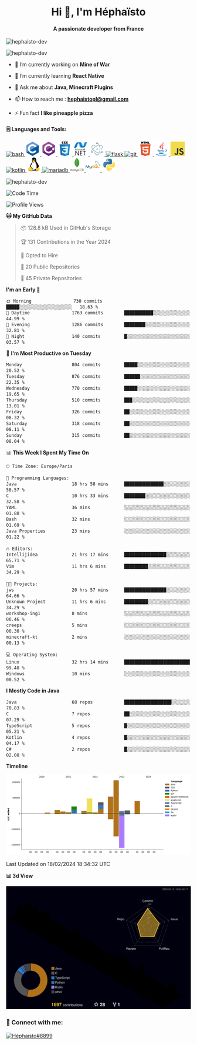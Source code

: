 <h1 align="center">Hi 👋, I'm Héphaïsto</h1>
<h4 align="center">A passionate developer from France</h4>

<p align="left"> <img src="https://komarev.com/ghpvc/?username=hephaisto-dev&label=Profile%20views&color=0e75b6&style=flat" alt="hephaisto-dev" /> </p>

<img src="https://github-profile-trophy.vercel.app/?username=hephaisto-dev&no-bg=true&theme=algolia&no-frame=true&row=1" alt="hephaisto-dev" />

- 🔭 I’m currently working on **Mine of War**

- 🌱 I’m currently learning **React Native**

- 💬 Ask me about **Java, Minecraft Plugins**

- 📫 How to reach me : **hephaistopl@gmail.com**

- ⚡ Fun fact **I like pineapple pizza**

<h4 align="left">🗒️ Languages and Tools:</h4>
<p align="left"> <a href="https://www.gnu.org/software/bash/" target="_blank" rel="noreferrer"> <img src="https://www.vectorlogo.zone/logos/gnu_bash/gnu_bash-icon.svg" alt="bash" width="40" height="40"/> </a> <a href="https://www.cprogramming.com/" target="_blank" rel="noreferrer"> <img src="https://raw.githubusercontent.com/devicons/devicon/master/icons/c/c-original.svg" alt="c" width="40" height="40"/> </a> <a href="https://www.w3schools.com/cs/" target="_blank" rel="noreferrer"> <img src="https://raw.githubusercontent.com/devicons/devicon/master/icons/csharp/csharp-original.svg" alt="csharp" width="40" height="40"/> </a> <a href="https://www.w3schools.com/css/" target="_blank" rel="noreferrer"> <img src="https://raw.githubusercontent.com/devicons/devicon/master/icons/css3/css3-original-wordmark.svg" alt="css3" width="40" height="40"/> </a> <a href="https://dotnet.microsoft.com/" target="_blank" rel="noreferrer"> <img src="https://raw.githubusercontent.com/devicons/devicon/master/icons/dot-net/dot-net-original-wordmark.svg" alt="dotnet" width="40" height="40"/> </a> <a href="https://www.electronjs.org" target="_blank" rel="noreferrer"> <img src="https://raw.githubusercontent.com/devicons/devicon/master/icons/electron/electron-original.svg" alt="electron" width="40" height="40"/> </a> <a href="https://flask.palletsprojects.com/" target="_blank" rel="noreferrer"> <img src="https://www.vectorlogo.zone/logos/pocoo_flask/pocoo_flask-icon.svg" alt="flask" width="40" height="40"/> </a> <a href="https://git-scm.com/" target="_blank" rel="noreferrer"> <img src="https://www.vectorlogo.zone/logos/git-scm/git-scm-icon.svg" alt="git" width="40" height="40"/> </a> <a href="https://www.w3.org/html/" target="_blank" rel="noreferrer"> <img src="https://raw.githubusercontent.com/devicons/devicon/master/icons/html5/html5-original-wordmark.svg" alt="html5" width="40" height="40"/> </a> <a href="https://www.java.com" target="_blank" rel="noreferrer"> <img src="https://raw.githubusercontent.com/devicons/devicon/master/icons/java/java-original.svg" alt="java" width="40" height="40"/> </a> <a href="https://developer.mozilla.org/en-US/docs/Web/JavaScript" target="_blank" rel="noreferrer"> <img src="https://raw.githubusercontent.com/devicons/devicon/master/icons/javascript/javascript-original.svg" alt="javascript" width="40" height="40"/> </a> <a href="https://kotlinlang.org" target="_blank" rel="noreferrer"> <img src="https://www.vectorlogo.zone/logos/kotlinlang/kotlinlang-icon.svg" alt="kotlin" width="40" height="40"/> </a> <a href="https://www.linux.org/" target="_blank" rel="noreferrer"> <img src="https://raw.githubusercontent.com/devicons/devicon/master/icons/linux/linux-original.svg" alt="linux" width="40" height="40"/> </a> <a href="https://mariadb.org/" target="_blank" rel="noreferrer"> <img src="https://www.vectorlogo.zone/logos/mariadb/mariadb-icon.svg" alt="mariadb" width="40" height="40"/> </a> <a href="https://www.mongodb.com/" target="_blank" rel="noreferrer"> <img src="https://raw.githubusercontent.com/devicons/devicon/master/icons/mongodb/mongodb-original-wordmark.svg" alt="mongodb" width="40" height="40"/> </a> <a href="https://www.mysql.com/" target="_blank" rel="noreferrer"> <img src="https://raw.githubusercontent.com/devicons/devicon/master/icons/mysql/mysql-original-wordmark.svg" alt="mysql" width="40" height="40"/> </a> <a href="https://www.python.org" target="_blank" rel="noreferrer"> <img src="https://raw.githubusercontent.com/devicons/devicon/master/icons/python/python-original.svg" alt="python" width="40" height="40"/> </a> </p>


<p><img align="center" src="https://github-readme-streak-stats.herokuapp.com/?user=hephaisto-dev&theme=transparent" alt="hephaisto-dev" /></p>

<!--START_SECTION:waka-->
![Code Time](http://img.shields.io/badge/Code%20Time-583%20hrs%2037%20mins-blue)

![Profile Views](http://img.shields.io/badge/Profile%20Views-6-blue)

**🐱 My GitHub Data** 

> 📦 128.8 kB Used in GitHub's Storage 
 > 
> 🏆 131 Contributions in the Year 2024
 > 
> 💼 Opted to Hire
 > 
> 📜 20 Public Repositories 
 > 
> 🔑 45 Private Repositories 
 > 
**I'm an Early 🐤** 

```text
🌞 Morning                730 commits         █████░░░░░░░░░░░░░░░░░░░░   18.63 % 
🌆 Daytime                1763 commits        ███████████░░░░░░░░░░░░░░   44.99 % 
🌃 Evening                1286 commits        ████████░░░░░░░░░░░░░░░░░   32.81 % 
🌙 Night                  140 commits         █░░░░░░░░░░░░░░░░░░░░░░░░   03.57 % 
```
📅 **I'm Most Productive on Tuesday** 

```text
Monday                   804 commits         █████░░░░░░░░░░░░░░░░░░░░   20.52 % 
Tuesday                  876 commits         ██████░░░░░░░░░░░░░░░░░░░   22.35 % 
Wednesday                770 commits         █████░░░░░░░░░░░░░░░░░░░░   19.65 % 
Thursday                 510 commits         ███░░░░░░░░░░░░░░░░░░░░░░   13.01 % 
Friday                   326 commits         ██░░░░░░░░░░░░░░░░░░░░░░░   08.32 % 
Saturday                 318 commits         ██░░░░░░░░░░░░░░░░░░░░░░░   08.11 % 
Sunday                   315 commits         ██░░░░░░░░░░░░░░░░░░░░░░░   08.04 % 
```


📊 **This Week I Spent My Time On** 

```text
🕑︎ Time Zone: Europe/Paris

💬 Programming Languages: 
Java                     18 hrs 58 mins      ███████████████░░░░░░░░░░   58.57 % 
C                        10 hrs 33 mins      ████████░░░░░░░░░░░░░░░░░   32.58 % 
YAML                     36 mins             ░░░░░░░░░░░░░░░░░░░░░░░░░   01.88 % 
Bash                     32 mins             ░░░░░░░░░░░░░░░░░░░░░░░░░   01.69 % 
Java Properties          23 mins             ░░░░░░░░░░░░░░░░░░░░░░░░░   01.22 % 

🔥 Editors: 
Intellijidea             21 hrs 17 mins      ████████████████░░░░░░░░░   65.71 % 
Vim                      11 hrs 6 mins       █████████░░░░░░░░░░░░░░░░   34.29 % 

🐱‍💻 Projects: 
jws                      20 hrs 57 mins      ████████████████░░░░░░░░░   64.66 % 
Unknown Project          11 hrs 6 mins       █████████░░░░░░░░░░░░░░░░   34.29 % 
workshop-ing1            8 mins              ░░░░░░░░░░░░░░░░░░░░░░░░░   00.46 % 
creeps                   5 mins              ░░░░░░░░░░░░░░░░░░░░░░░░░   00.30 % 
minecraft-kt             2 mins              ░░░░░░░░░░░░░░░░░░░░░░░░░   00.13 % 

💻 Operating System: 
Linux                    32 hrs 14 mins      █████████████████████████   99.48 % 
Windows                  10 mins             ░░░░░░░░░░░░░░░░░░░░░░░░░   00.52 % 
```

**I Mostly Code in Java** 

```text
Java                     68 repos            ██████████████████░░░░░░░   70.83 % 
C                        7 repos             ██░░░░░░░░░░░░░░░░░░░░░░░   07.29 % 
TypeScript               5 repos             █░░░░░░░░░░░░░░░░░░░░░░░░   05.21 % 
Kotlin                   4 repos             █░░░░░░░░░░░░░░░░░░░░░░░░   04.17 % 
C#                       2 repos             █░░░░░░░░░░░░░░░░░░░░░░░░   02.08 % 
```



**Timeline**

![Lines of Code chart](https://raw.githubusercontent.com/Hephaisto-dev/Hephaisto-dev/main/assets/bar_graph.png)


 Last Updated on 18/02/2024 18:34:32 UTC
<!--END_SECTION:waka-->
**📊 3d View**

![3d chart](https://github.com/Hephaisto-dev/Hephaisto-dev/blob/main/profile-3d-contrib/profile-night-rainbow.svg)

<h3 align="left">🤝 Connect with me:</h3>
<p align="left">
<a href="https://discord.gg/Héphaïsto#8899" target="blank"><img align="center" src="https://raw.githubusercontent.com/rahuldkjain/github-profile-readme-generator/master/src/images/icons/Social/discord.svg" alt="Héphaïsto#8899" height="30" width="40" /></a>
</p>

